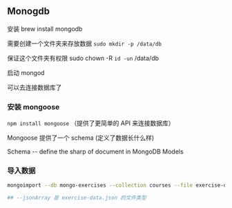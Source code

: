 ## Monogdb

安装
brew install mongodb

需要创建一个文件夹来存放数据
`sudo mkdir -p /data/db`

保证这个文件夹有权限
sudo chown -R `id -un` /data/db

启动
mongod

可以去连接数据库了

### 安装 mongoose

`npm install mongoose` （提供了更简单的 API 来连接数据库）

Mongoose 提供了一个 schema (定义了数据长什么样)

Schema -- define the sharp of document in MongoDB
Models


### 导入数据
```bash
mongoimport --db mongo-exercises --collection courses --file exercise-data.json --jsonArray

## --jsonArray 是 exercise-data.json 的文件类型
```

